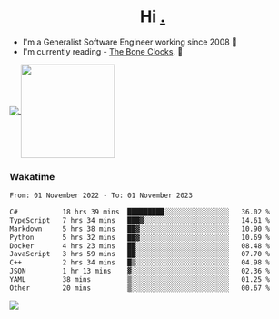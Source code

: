 <h1 align="center">Hi <a href="https://www.hackerrank.com/erasmosaraujo">.</a></h1>
 
- I'm a Generalist Software Engineer working  since 2008 🚀
- I'm currently reading - <a href="https://www.amazon.ca/Bone-Clocks-David-Mitchell/dp/0340921625">The Bone Clocks</a>. 📘
  
<p align="left">
  <a href="https://github.com/erasmosoares/github-readme-stats">
    <img
      align="center"
      src="https://github-readme-stats.vercel.app/api/top-langs/?username=erasmosoares&theme=radical&layout=compact"
    />
  </a>
  <a href="https://github.com/erasmosoares/github-readme-stats">
    <img
      align="center"
      height="165"
      src="https://github-readme-stats.vercel.app/api?username=erasmosoares&theme=radical&count_private=true&show_icons=true&custom_title=Github%20Status&hide=issues"
    />
  </a>
</p>

<!--
 ### Repo 
 
<p align="left">
 <a href="https://github.com/erasmosoares/github-readme-stats">
    <img
      align="center"
      height="165"
      src="https://github-readme-stats.vercel.app/api/pin?username=erasmosoares&repo=sample-node&title_color=fff&icon_color=f9f9f9&text_color=9f9f9f&bg_color=151515"
    />
  </a>
  <a href="https://github.com/erasmosoares/github-readme-stats">
    <img
      align="center"
      height="165"
      src="https://github-readme-stats.vercel.app/api/pin?username=erasmosoares&repo=sample-node&title_color=fff&icon_color=f9f9f9&text_color=9f9f9f&bg_color=151515"
    />
  </a>
</p>
-->

 ### Wakatime 

<!--START_SECTION:waka-->

```txt
From: 01 November 2022 - To: 01 November 2023

C#           18 hrs 39 mins  █████████░░░░░░░░░░░░░░░░   36.02 %
TypeScript   7 hrs 34 mins   ███▓░░░░░░░░░░░░░░░░░░░░░   14.61 %
Markdown     5 hrs 38 mins   ██▓░░░░░░░░░░░░░░░░░░░░░░   10.90 %
Python       5 hrs 32 mins   ██▓░░░░░░░░░░░░░░░░░░░░░░   10.69 %
Docker       4 hrs 23 mins   ██░░░░░░░░░░░░░░░░░░░░░░░   08.48 %
JavaScript   3 hrs 59 mins   ██░░░░░░░░░░░░░░░░░░░░░░░   07.70 %
C++          2 hrs 34 mins   █▒░░░░░░░░░░░░░░░░░░░░░░░   04.98 %
JSON         1 hr 13 mins    ▓░░░░░░░░░░░░░░░░░░░░░░░░   02.36 %
YAML         38 mins         ▒░░░░░░░░░░░░░░░░░░░░░░░░   01.25 %
Other        20 mins         ▒░░░░░░░░░░░░░░░░░░░░░░░░   00.67 %
```

<!--END_SECTION:waka-->

![](https://komarev.com/ghpvc/?username=erasmosoares&color=brightgreen)
